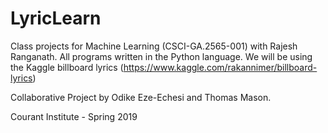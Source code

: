 # LyricLearn

Class projects for Machine Learning (CSCI-GA.2565-001) with Rajesh Ranganath. All programs written in the Python language. We will be using the Kaggle billboard lyrics (https://www.kaggle.com/rakannimer/billboard-lyrics)

Collaborative Project by Odike Eze-Echesi and Thomas Mason.

Courant Institute - Spring 2019
